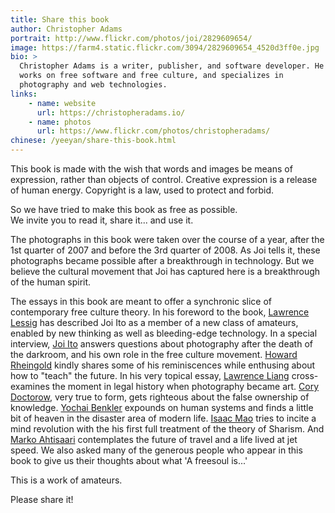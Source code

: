 ```yaml
---
title: Share this book
author: Christopher Adams
portrait: http://www.flickr.com/photos/joi/2829609654/
image: https://farm4.static.flickr.com/3094/2829609654_4520d3ff0e.jpg
bio: >
  Christopher Adams is a writer, publisher, and software developer. He
  works on free software and free culture, and specializes in
  photography and web technologies.
links:
    - name: website
      url: https://christopheradams.io/
    - name: photos
      url: https://www.flickr.com/photos/christopheradams/
chinese: /yeeyan/share-this-book.html
---
```


This book is made with the wish that words and images be means of
expression, rather than objects of control. Creative expression is a
release of human energy. Copyright is a law, used to protect and forbid.

So we have tried to make this book as free as possible.<br/>
We invite you to read it, share it... and use it.

The photographs in this book were taken over the course of a year, after
the 1st quarter of 2007 and before the 3rd quarter of 2008. As Joi tells
it, these photographs became possible after a breakthrough in
technology. But we believe the cultural movement that Joi has captured
here is a breakthrough of the human spirit.

The essays in this book are meant to offer a synchronic slice of
contemporary free culture theory. In his foreword to the book, [Lawrence
Lessig] has described Joi Ito as a member of a new class of amateurs,
enabled by new thinking as well as bleeding-edge technology. In a
special interview, [Joi Ito] answers questions about photography after
the death of the darkroom, and his own role in the free culture
movement. [Howard Rheingold] kindly shares some of his reminiscences
while enthusing about how to "teach" the future. In his very topical
essay, [Lawrence Liang] cross-examines the moment in legal history when
photography became art.  [Cory Doctorow], very true to form, gets
righteous about the false ownership of knowledge. [Yochai Benkler]
expounds on human systems and finds a little bit of heaven in the
disaster area of modern life. [Isaac Mao] tries to incite a mind
revolution with the his first full treatment of the theory of
Sharism. And [Marko Ahtisaari] contemplates the future of travel and a
life lived at jet speed. We also asked many of the generous people who
appear in this book to give us their thoughts about what 'A freesoul
is...'

This is a work of amateurs.

Please share it!

[Cory Doctorow]: http://freesouls.cc/essays/05-cory-doctorow-you-cant-own-knowledge.html
[Howard Rheingold]: http://freesouls.cc/essays/03-howard-rheingold-participative-pedagogy-for-a-literacy-of-literacies.html
[Isaac Mao]: http://freesouls.cc/essays/07-isaac-mao-sharism.html
[Joi Ito]: http://freesouls.cc/essays/02-joi-ito-just-another-free-soul.html
[Lawrence Lessig]: http://freesouls.cc/essays/00-foreword-lawrence-lessig.html
[Lawrence Liang]: http://freesouls.cc/essays/04-lawrence-liang-free-as-in-soul.html
[Marko Ahtisaari]: http://freesouls.cc/essays/08-marko-ahtisaari-intelligent-travel.html
[Yochai Benkler]: http://freesouls.cc/essays/06-yochai-benkler-complexity-and-humanity.html
